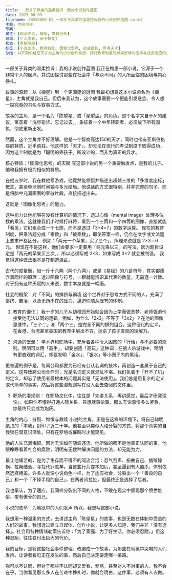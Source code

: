 ```yaml
---
title: 一部关于异类的温柔控诉：我的小说创作蓝图
date: 2025-08-09
filename: 20250809_03_一部关于异类的温柔控诉我的小说创作蓝图.cn.md
主题: 内容创作
专案: 
属性: [观点评论, 草稿, 策略分析]
领域: [个人成长, 亲子教育]
状态: [草稿阶段]
标签: [小说创作, 教育制度, 图像化思考, 社会批判, 异类天才]
总结: 以亚斯伯格症天才为主角的小说创作构思，探讨教育制度对异类思维的压抑与社会适应的挣扎
---
```


一部关于异类的温柔控诉：我的小说创作蓝图
我正在构思一部小说，它源于一个非常个人的起点，并试图探讨那些在社会中「与众不同」的人所面临的困境与内心挣扎。

故事的源起：从《摘星》到一个更深邃的谜团
我最初想将这本小说命名为《摘星》，主角就是我自己。但后来我认为，这个故事需要一个更能引发悬念、令人想一探究竟的书名与叙事方式。

故事的主角，是一个名为「陈望星」或「星望尘」的角色。这个名字来自于AI的建议，寓意着「洗尽铅华，忘记过去」，象征着一个中年转职者，必须放下所有固执，彻底重新出发。

然而，这个主角并不好理解。他是一个智商高达150的天才，同时也带有亚斯伯格症的特质，近乎疯狂。他这样的「天才」，却无法在现行的考试制度下取得成功，因为这个制度是为「聪明的乖孩子」所设计的，而非为真正的异才。

核心特质：「图像化思考」的天赋
写这部小说的另一个重要触发点，是我的儿子。他和我拥有极为相似的特质。

在他五岁时，我在教他写游戏，他竟然能领悟并描述出超越三维的「多维度座标」概念，甚至牵涉到时间轴与多元结局。他说话的方式很特别，并非完整的句子，而是将脑中充满画面的零散片段，直接描述出来。

这就是「图像化思考」的能力。

这种能力让他能够在没有计算机的情况下，透过心像（mental image）处理多位数的乘法。这就像我们小时候打麻将，看到一个三筒和一个四筒的图像，直接就能「看见」它们组合成一个七筒，而不是透过「3+4=7」的数字运算。
现在的教育制度，把乘法题分成「乘数」和「被乘数」，即使答案一样，仍会在文字或文法题上要求严格区分。
例如：「两元一个苹果，买了三个」，照理来说就是 2×3＝6 元。
但现在不是这样，他们会要求一定要用「两元乘以三」的写法，因为题目设定是「两元的苹果买三次」，所以必须写成 2×3，如果写成 3×2 就会被判错。
我觉得这种做法根本是在制造混乱。

古代的度量衡，如一斤十六两（两个八两），或是《易经》的八卦符号，其实都蕴含着同样的原理：透过图像与符号，一眼就能辨识其代表的数量，无需逐一计数。对于拥有这种天赋的人来说，数字本身就是一幅画。

社会的框架：对「不同」的排挤与霸凌
这个世界对于思考方式不同的人，充满了排挤、霸凌，以及无所不在的压力，逼迫你顺从既有的体制。

1. 教育的僵化：
我十岁的儿子从幼稚园开始就会因为上学而做恶梦。老师强迫他接受他无法认同的逻辑。例如，为什么「2x3」不等于「3x2」？在他的图像思维中，「三个二」和「两个三」是完全不同的排列组合。这种僵化的定义，在香港、台湾甚至美国的教育中层出不穷，扼杀了孩子直观的理解力。

2. 沟通的壁垒：
学术界和职场中，充斥着各种令人困惑的「行话」与不必要的规则。明明可以用「高手」，却要创造「高玩」这种词；在狼人杀游戏中，明明有更直观的词汇，却要发明「金水」、「银水」等小圈子内的黑话。

更普遍的例子是，每间公司都要为已经有公认名词的技术，再创造一套属于自己的定义。这导致跨公司合作时，光是名词定义就混乱不堪。我们执着于「开不了机」的定义，却忘了使用者最根本的问题其实是「无法使用」。我们总是用复杂的定义取代简单的事实，然后将这些潜规则写在没人会去查阅的文件里。

3. 职场的潜规则：
在职场文化中，往往是「先讲关系，再讲感觉，最后才研究理论」。如果你不懂得打通人际关系，只想就事论事，那么无论事情多么紧急，你最终只会成为炮灰。

主角的内心：分裂、悔恨与救赎
小说的主角，正是在这样的环境下，将自己聪明绝顶的「本我」封印了近二十年。他甚至以类似人格分裂的方式，将那个真实的自我锁在潜意识深处，只有在梦境或催眠时才能窥见。

他的人生充满悔恨。因为无论如何随波逐流，他所做的都不是他真正认同的事。他眼睁睁看着社会的腐败，明明有无数种解决问题的方法，却无能为力。

最让他痛苦的，是为了生存而不得不的同流合污：忍气吞声、扭曲自己、插赃嫁祸、拉帮结派、寻找代罪羔羊。当这些行为变本加厉，甚至逼到有人自杀，体制依然选择掩盖。许多人就像小说角色一样，为了适应社会，分裂出一个「善良的自己」和一个「不择手段的自己」，在两者间拉扯，但最终还是选择了后者。

我也承认，为了适应，我同样分裂出不同的人格，不敢在现实中展现那个愤世嫉俗、带有傲骨的自己。

小说的使命：为地狱中的人们发声
所以，我想写这部小说。

我想用一种温柔的方式，去讲述主角「陈望星」的故事，也是无数在体制中受苦的人们的故事。我想透过建立自媒体、创作小说，让更多人知道，我们并非「没有选择」。社会用各种情绪勒索告诉你：「为了家庭、为了好生活，你必须忍耐。」但这种忍耐，往往要付出巨大的代价。

我的目标，是将这些社会事件整理、改编成一个故事，为那些在地狱中哭喊的人们发声。让读者看见正在发生的事，然后自己决定要走哪一条路。

你可以不认同，但对于那些不认同却又爱看、爱骂，甚至对人不对事的人，我不会在乎。当你看见那么多人​​在苦难中挣扎时，你就会明白，这件事，必须有人去做。